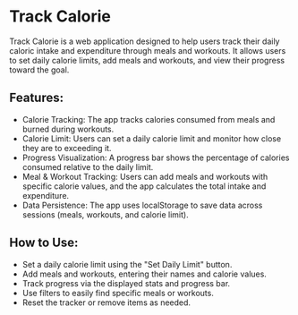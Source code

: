 # Track Calorie
Track Calorie is a web application designed to help users track their daily caloric intake and expenditure through meals and workouts. It allows users to set daily calorie limits, add meals and workouts, and view their progress toward the goal.

## Features:
- Calorie Tracking: The app tracks calories consumed from meals and burned during workouts.
- Calorie Limit: Users can set a daily calorie limit and monitor how close they are to exceeding it.
- Progress Visualization: A progress bar shows the percentage of calories consumed relative to the daily limit.
- Meal & Workout Tracking: Users can add meals and workouts with specific calorie values, and the app calculates the total intake and expenditure.
- Data Persistence: The app uses localStorage to save data across sessions (meals, workouts, and calorie limit).

## How to Use:
- Set a daily calorie limit using the "Set Daily Limit" button.
- Add meals and workouts, entering their names and calorie values.
- Track progress via the displayed stats and progress bar.
- Use filters to easily find specific meals or workouts.
- Reset the tracker or remove items as needed.
